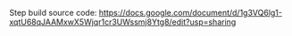 Step build source code: https://docs.google.com/document/d/1g3VQ6lg1-xqtU68qJAAMxwX5Wjqr1cr3UWssmj8Ytg8/edit?usp=sharing
